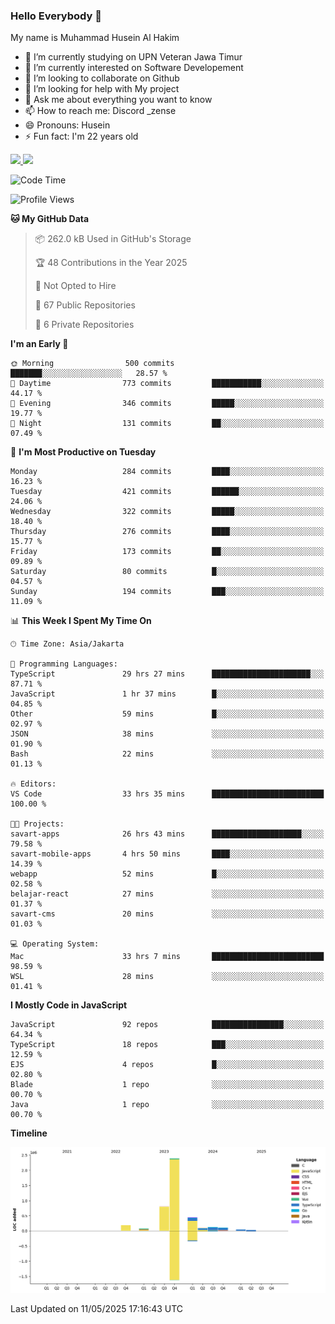 ### Hello Everybody 👋

My name is Muhammad Husein Al Hakim

- 🔭 I’m currently studying on UPN Veteran Jawa Timur
- 🌱 I’m currently interested on Software Developement
- 👯 I’m looking to collaborate on Github
- 🤔 I’m looking for help with My project
- 💬 Ask me about everything you want to know
- 📫 How to reach me: Discord _zense
- 😄 Pronouns: Husein
- ⚡ Fun fact: I'm 22 years old

<p align="left">
<a href="https://github.com/huseinhq">
  <img height="180em" src="https://github-readme-stats-eight-theta.vercel.app/api?username=huseinhq&show_icons=true&theme=algolia&include_all_commits=true&count_private=true"/>
  <img height="180em" src="https://github-readme-stats-eight-theta.vercel.app/api/top-langs/?username=huseinhq&layout=compact&langs_count=8&theme=algolia"/>
</a>
</p>

<!--START_SECTION:waka-->
![Code Time](http://img.shields.io/badge/Code%20Time-2%2C131%20hrs%2059%20mins-blue)

![Profile Views](http://img.shields.io/badge/Profile%20Views-1-blue)

**🐱 My GitHub Data** 

> 📦 262.0 kB Used in GitHub's Storage 
 > 
> 🏆 48 Contributions in the Year 2025
 > 
> 🚫 Not Opted to Hire
 > 
> 📜 67 Public Repositories 
 > 
> 🔑 6 Private Repositories 
 > 
**I'm an Early 🐤** 

```text
🌞 Morning                500 commits         ███████░░░░░░░░░░░░░░░░░░   28.57 % 
🌆 Daytime                773 commits         ███████████░░░░░░░░░░░░░░   44.17 % 
🌃 Evening                346 commits         █████░░░░░░░░░░░░░░░░░░░░   19.77 % 
🌙 Night                  131 commits         ██░░░░░░░░░░░░░░░░░░░░░░░   07.49 % 
```
📅 **I'm Most Productive on Tuesday** 

```text
Monday                   284 commits         ████░░░░░░░░░░░░░░░░░░░░░   16.23 % 
Tuesday                  421 commits         ██████░░░░░░░░░░░░░░░░░░░   24.06 % 
Wednesday                322 commits         █████░░░░░░░░░░░░░░░░░░░░   18.40 % 
Thursday                 276 commits         ████░░░░░░░░░░░░░░░░░░░░░   15.77 % 
Friday                   173 commits         ██░░░░░░░░░░░░░░░░░░░░░░░   09.89 % 
Saturday                 80 commits          █░░░░░░░░░░░░░░░░░░░░░░░░   04.57 % 
Sunday                   194 commits         ███░░░░░░░░░░░░░░░░░░░░░░   11.09 % 
```


📊 **This Week I Spent My Time On** 

```text
🕑︎ Time Zone: Asia/Jakarta

💬 Programming Languages: 
TypeScript               29 hrs 27 mins      ██████████████████████░░░   87.71 % 
JavaScript               1 hr 37 mins        █░░░░░░░░░░░░░░░░░░░░░░░░   04.85 % 
Other                    59 mins             █░░░░░░░░░░░░░░░░░░░░░░░░   02.97 % 
JSON                     38 mins             ░░░░░░░░░░░░░░░░░░░░░░░░░   01.90 % 
Bash                     22 mins             ░░░░░░░░░░░░░░░░░░░░░░░░░   01.13 % 

🔥 Editors: 
VS Code                  33 hrs 35 mins      █████████████████████████   100.00 % 

🐱‍💻 Projects: 
savart-apps              26 hrs 43 mins      ████████████████████░░░░░   79.58 % 
savart-mobile-apps       4 hrs 50 mins       ████░░░░░░░░░░░░░░░░░░░░░   14.39 % 
webapp                   52 mins             █░░░░░░░░░░░░░░░░░░░░░░░░   02.58 % 
belajar-react            27 mins             ░░░░░░░░░░░░░░░░░░░░░░░░░   01.37 % 
savart-cms               20 mins             ░░░░░░░░░░░░░░░░░░░░░░░░░   01.03 % 

💻 Operating System: 
Mac                      33 hrs 7 mins       █████████████████████████   98.59 % 
WSL                      28 mins             ░░░░░░░░░░░░░░░░░░░░░░░░░   01.41 % 
```

**I Mostly Code in JavaScript** 

```text
JavaScript               92 repos            ████████████████░░░░░░░░░   64.34 % 
TypeScript               18 repos            ███░░░░░░░░░░░░░░░░░░░░░░   12.59 % 
EJS                      4 repos             █░░░░░░░░░░░░░░░░░░░░░░░░   02.80 % 
Blade                    1 repo              ░░░░░░░░░░░░░░░░░░░░░░░░░   00.70 % 
Java                     1 repo              ░░░░░░░░░░░░░░░░░░░░░░░░░   00.70 % 
```



**Timeline**

![Lines of Code chart](https://raw.githubusercontent.com/HuseinHQ/HuseinHQ/main/assets/bar_graph.png)


 Last Updated on 11/05/2025 17:16:43 UTC
<!--END_SECTION:waka-->
